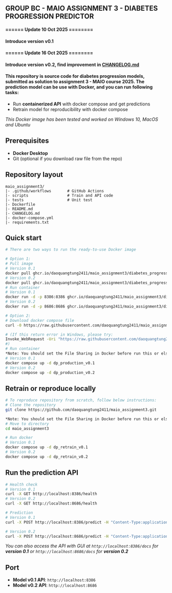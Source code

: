 ## GROUP BC - MAIO ASSIGNMENT 3 - DIABETES PROGRESSION PREDICTOR

#### ====== Update 10 Oct 2025 ========

#### Introduce version v0.1

#### ====== Update 16 Oct 2025 ========

#### Introduce version v0.2, find improvement in [CHANGELOG.md](https://github.com/daoquangtung2411/maio_assignment3/blob/main/CHANGELOG.md)

#### This repository is source code for diabetes progression models, submitted as solution to assignment 3 - MAIO course 2025. The prediction model can be use with Docker, and you can run following tasks:

- Run **containerized API** with docker compose and get predictions
- Retrain model for reproducibility with docker compose

*This Docker image has been tested and worked on Windows 10, MacOS and Ubuntu*

## Prerequisites

- **Docker Desktop**
- Git (optional if you download raw file from the repo)

## Repository layout

```
maio_assignment3/
|- .github/workflows       # GitHub Actions
|- scripts                 # Train and API code
|- tests                   # Unit test
|- Dockerfile
|- README.md
|- CHANGELOG.md
|- docker-compose.yml
|- requirements.txt

```
## Quick start

```bash
# There are two ways to run the ready-to-use Docker image

# Option 1:
# Pull image
# Version 0.1
docker pull ghcr.io/daoquangtung2411/maio_assignment3/diabetes_progression:v0.1
# Version 0.2
docker pull ghcr.io/daoquangtung2411/maio_assignment3/diabetes_progression:v0.2
# Run container
# Version 0.1
docker run -d -p 8386:8386 ghcr.io/daoquangtung2411/maio_assignment3/diabetes_progression:v0.1
# Version 0.2
docker run -d -p 8686:8686 ghcr.io/daoquangtung2411/maio_assignment3/diabetes_progression:v0.2

# Option 2:
# Download docker compose file
curl -0 https://raw.githubusercontent.com/daoquangtung2411/maio_assignment3/main/docker-compose.yml -o docker-compose.yml

# (If this return error in Windows, please try:
Invoke_WebRequest -Uri "https://raw.githubusercontent.com/daoquangtung2411/maio_assignment3/main/docker-compose.yml" -OutFile "docker-compose.yml"
#)
# Run container
*Note: You should set the File Sharing in Docker before run this or else you might run into problem. Add your path to the docker compose folder to Docker in Docker -> Preferences -> Resource -> File Sharing*
# Version 0.1
docker compose up -d dp_production_v0.1
# Version 0.2
docker compose up -d dp_production_v0.2

```

## Retrain or reproduce locally

```bash
# To reproduce repository from scratch, follow below instructions:
# Clone the repository
git clone https://github.com/daoquangtung2411/maio_assignment3.git

*Note: You should set the File Sharing in Docker before run this or else you might run into problem. Add your path to the docker compose folder to Docker in Docker -> Preferences -> Resource -> File Sharing*
# Move to directory
cd maio_assignment3

# Run docker
# Version 0.1
docker compose up -d dp_retrain_v0.1
# Version 0.2
docker compose up -d dp_retrain_v0.2

```

## Run the prediction API

```bash
# Health check
# Version 0.1
curl -X GET http://localhost:8386/health
# Version 0.2
curl -X GET http://localhost:8686/health

# Prediction
# Version 0.1
curl -X POST http://localhost:8386/predict -H "Content-Type:application/json" -d '{"age": 0.02, "sex": -0.044, "bmi": 0.06, "bp": -0.03, "s1": -0.02, "s2": 0.03, "s3": -0.02, "s4": 0.02, "s5": 0.02, "s6": -0.001}'

# Version 0.2
curl -X POST http://localhost:8686/predict -H "Content-Type:application/json" -d '{"age": 0.02, "sex": -0.044, "bmi": 0.06, "bp": -0.03, "s1": -0.02, "s2": 0.03, "s3": -0.02, "s4": 0.02, "s5": 0.02, "s6": -0.001}'
```

*You can also access the API with GUI at `http://localhost:8386/docs` for **version 0.1** or `http://localhost:8686/docs` for **version 0.2***

## Port

- **Model v0.1 API**: `http://localhost:8386`
- **Model v0.2 API**: `http://localhost:8686`